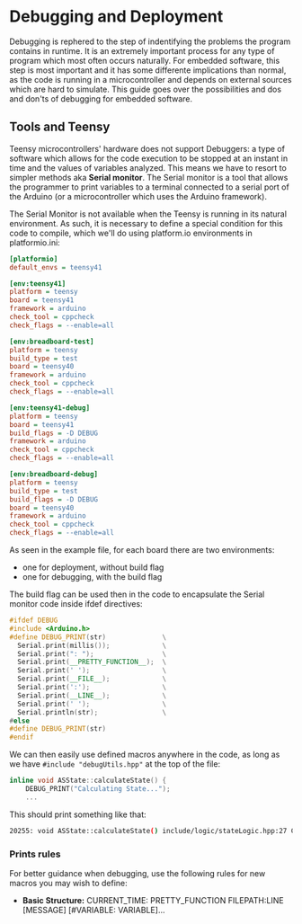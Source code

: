 # Debugging and Deployment

Debugging is rephered to the step of indentifying the problems the program contains in runtime. It is an extremely important process for any type of program which most often occurs naturally. For embedded software, this step is most important and it has some differente implications than normal, as the code is running in a microcontroller and depends on external sources which are hard to simulate. This guide goes over the possibilities and dos and don'ts of debugging for embedded software.

## Tools and Teensy

Teensy microcontrollers' hardware does not support Debuggers: a type of software which allows for the code execution to be stopped at an instant in time and the values of variables analyzed. This means we have to resort to simpler methods aka **Serial monitor**. The Serial monitor is a tool that allows the programmer to print variables to a terminal connected to a serial port of the Arduino (or a microcontroller which uses the Arduino framework). 

The Serial Monitor is not available when the Teensy is running in its natural environment. As such, it is necessary to define a special condition for this code to compile, which we'll do using platform.io environments in platformio.ini:

```ini
[platformio]
default_envs = teensy41

[env:teensy41]
platform = teensy
board = teensy41
framework = arduino
check_tool = cppcheck
check_flags = --enable=all

[env:breadboard-test]
platform = teensy
build_type = test
board = teensy40
framework = arduino
check_tool = cppcheck
check_flags = --enable=all

[env:teensy41-debug]
platform = teensy
board = teensy41
build_flags = -D DEBUG
framework = arduino
check_tool = cppcheck
check_flags = --enable=all

[env:breadboard-debug]
platform = teensy
build_type = test
build_flags = -D DEBUG
board = teensy40
framework = arduino
check_tool = cppcheck
check_flags = --enable=all

```

As seen in the example file, for each board there are two environments:
- one for deployment, without build flag
- one for debugging, with the build flag

The build flag can be used then in the code to encapsulate the Serial monitor code inside ifdef directives:

```c++
#ifdef DEBUG
#include <Arduino.h>
#define DEBUG_PRINT(str)              \
  Serial.print(millis());             \
  Serial.print(": ");                 \
  Serial.print(__PRETTY_FUNCTION__);  \
  Serial.print(' ');                  \
  Serial.print(__FILE__);             \
  Serial.print(':');                  \
  Serial.print(__LINE__);             \
  Serial.print(' ');                  \
  Serial.println(str);                \
#else
#define DEBUG_PRINT(str)
#endif
```
We can then easily use defined macros anywhere in the code, as long as we have `#include "debugUtils.hpp"` at the top of the file:
```cpp
inline void ASState::calculateState() {
    DEBUG_PRINT("Calculating State...");
    ...
```
This should print something like that:
```bash
20255: void ASState::calculateState() include/logic/stateLogic.hpp:27 Calculating State...
```

### Prints rules

For better guidance when debugging, use the following rules for new macros you may wish to define:
- **Basic Structure:** CURRENT_TIME: PRETTY_FUNCTION FILEPATH:LINE [MESSAGE] [#VARIABLE: VARIABLE]...

